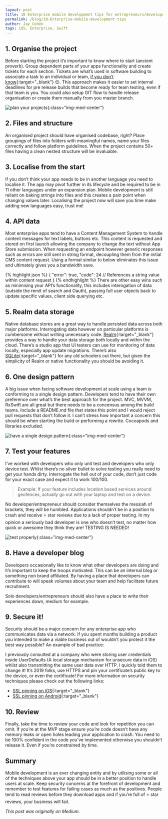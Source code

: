 ```yaml
---
layout: post
title: 10 Enterprise mobile development tips for entrepreneurs/developers
permalink: /blog/10-Enterprise-mobile-development-tips
author: Jay Cohen
tags: iOS, Enterprise, Swift
---
```



## 1. Organise the project
Before starting the project it’s important to know where to start (ancient proverb). Group dependent parts of your apps functionality and create tickets for each section. Tickets are what’s used in software building to associate a task to an individual or team, [if you don’t know](https://www.atlassian.com/agile/project-management/epics-stories-themes){:target="_blank"} 😉. This approach makes it easier to set internal deadlines for pre release builds that become ready for team testing, even if that team is you. You could also setup GIT flow to handle release organisation or create them manually from you master branch.

![plan your projects]({{site.url}}/assets/blog/2019/organise-planet.jpeg){:class="img-med-center"}

## 2. Files and structure
An organised project should have organised codebase, right? Place groupings of files into folders with meaningful names, name your files correctly and follow platform guidelines. When the project contains 50+ files having a clean nested structure will be invaluable.

## 3. Localise from the start
If you don’t think your app needs to be in another language you need to localise it. The app may pivot further in its lifecycle and be required to be in 11 other languages under an expansion plan. Mobile development is still reliant on baking strings into files and this creates a pain point when changing values later. Localising the project now will save you time make adding new languages easy, trust me!

## 4. API data
Most enterprise apps tend to have a Content Management System to handle content messages for text labels, buttons etc. This content is requested and stored on first launch allowing the company to change the text without App Store submission. When requesting an endpoint however generic responses such as errors are still sent in string format, decoupling them from the initial CMS content request. Using a format similar to below eliminates this issue and ultimately gives you a bandwidth save.

{% highlight json %}
{
  "error": true,
  "code": 24 // References a string value within content request
}
{% endhighlight %}
There are other easy wins such as minimising your API’s functionality, this includes interogation of data (outside the remit of search and Oauth), passing full user objects back to update specific values, client side querying etc.

## 5. Realm data storage
Native database stores are a great way to handle persisted data across both major platforms. Interrogating data however on particular platforms is cumbersome without writing unecessary code. [Realm](https://realm.io/){:target="_blank"} provides a way to handle your data storage both locally and within the cloud. There’s a studio app that UI testers can use for monitoring of data locally, especially app update migrations. There’s also [SQLite](https://www.sqlite.org/index.html){:target="_blank"} for any old schoolers out there, but given the simplicity of Realm or native functionality you should be avoiding it.

## 6. One design pattern
A big issue when facing software development at scale using a team is conforming to a single design pattern. Developers tend to have their own preference over what’s the best approach for the project. MVC, MVVM, RxSwift are all great but there needs to be a concensus among the build teams. Include a README.md file that states this point and I would reject pull requests that don’t follow it. I can’t stress how important a concern this should be when starting the build or performing a rewrite. Cocoapods and libraries excluded.

![have a single design pattern]({{site.url}}/assets/blog/2019/code-smell.jpeg){:class="img-med-center"}

## 7. Test your features
I’ve worked with developers who only unit test and developers who only device test. Whilst there’s no silver bullet to solve testing you really need to get your hands dirty. Interrogate the hell out of your code, don’t just code for your exact case and expect it to work 100/100.

> Example: If your feature includes location based services around geofences, actually go out with your laptop and test on a device.

No developer/entrepreneur should consider themselves the messiah of brackets, they will be humbled. Applications shouldn’t be in a position to crash and receive ⭐️ star reviews due to a lack of proper testing. In my opinion a seriously bad developer is one who doesn’t test, no matter how quick or awesome they think they are! TESTING IS NEEDED!

![test properly]({{site.url}}/assets/blog/2019/test-production.jpeg){:class="img-med-center"}

## 8. Have a developer blog
Developers occasionally like to know what other developers are doing and it’s important to keep the troops motivated. This can be an internal blog or something non brand affiliated. By having a place that developers can contribute to will speak volumes about your team and help facilitate future recruitment.

Solo developers/entrepreneurs should also have a place to write their experiences down, medium for example.

## 9. Secure it!
Security should be a major concern for any enterprise app who communicates data via a network. If you spent months building a product you intended to make a viable business out of wouldn’t you protect it the best way possible? An example of bad practice:

I previously consulted at a company who were storing user credentials inside UserDefaults (A local storage mechanism for unsecure data in iOS) whilst also transmitting the same user data over HTTP. I quickly told them to change it!
It’s 2019 folks, use HTTPS and pin your certificate’s public key to the device, or even the certificate! For more information on security techniques please check out the following links:
* [SSL pinning on iOS](https://infinum.co/the-capsized-eight/ssl-pinning-revisited){:target="_blank"}
* [SSL pinning on Android](https://developer.android.com/training/articles/security-ssl.html){:target="_blank"}

## 10. Review
Finally, take the time to review your code and look for repetition you can omit. If you’re at the MVP stage ensure you’re code doesn’t have any memory leaks or open holes leading your application to crash. You need to be 100% confident in the code you’ve implemented otherwise you shouldn’t release it. Even if you’re constrained by time.

## Summary
Mobile development is an ever changing entity and by utilising some or all of the techniques above your app should be in a better position to handle users at scale. Keep security concerns at the forefront of development and remember to test features for failing cases as much as the positives. People tend to read reviews before they download apps and if you’re full of ⭐️ star reviews, your business will fail.

*This post was originally on Medium.*